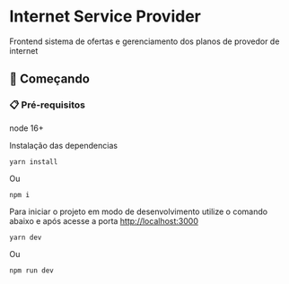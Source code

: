 # Internet Service Provider

Frontend sistema de ofertas e gerenciamento dos planos de provedor de internet

## 🚀 Começando

### 📋 Pré-requisitos

node 16+

Instalação das dependencias

```
yarn install
```
Ou
```
npm i
```

Para iniciar o projeto em modo de desenvolvimento utilize o comando abaixo e após acesse a porta [http://localhost:3000](http://localhost:3000)

```
yarn dev
```
Ou
```
npm run dev
```
